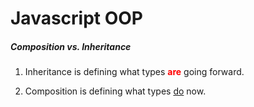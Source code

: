 # Javascript OOP

##### Composition vs. Inheritance

1. Inheritance is defining what types <span style="color:red">__are__</span> going forward.

2. Composition is defining what types <a href="https://www.youtube.com/watch?v=wfMtDGfHWpA" target="_blank">do</a> now.

#
